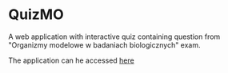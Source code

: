 # QuizMO

A web application with interactive quiz containing question from "Organizmy modelowe w badaniach biologicznych" exam.

The application can he accessed [here](https://jakubguzek.github.io/quizmo/)
